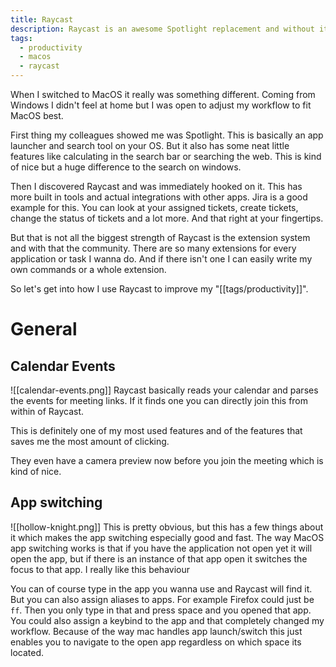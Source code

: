 ```yaml
---
title: Raycast
description: Raycast is an awesome Spotlight replacement and without it I couldn't work.
tags:
  - productivity
  - macos
  - raycast
---
```

When I switched to MacOS it really was something different. Coming from Windows I didn't feel at home but I was open to adjust my workflow to fit MacOS best.

First thing my colleagues showed me was Spotlight. This is basically an app launcher and search tool on your OS. But it also has some neat little features like calculating in the search bar or searching the web. This is kind of nice but a huge difference to the search on windows.

Then I discovered Raycast and was immediately hooked on it. This has more built in tools and actual integrations with other apps. Jira is a good example for this. You can look at your assigned tickets, create tickets, change the status of tickets and a lot more. And that right at your fingertips. 

But that is not all the biggest strength of Raycast is the extension system and with that the community. There are so many extensions for every application or task I wanna do. And if there isn't one I can easily write my own commands or a whole extension.

So let's get into how I use Raycast to improve my "[[tags/productivity]]".

# General

## Calendar Events
![[calendar-events.png]]
 Raycast basically reads your calendar and parses the events for meeting links. If it finds one you can directly join this from within of Raycast. 
 
 This is definitely one of my most used features and of the features that saves me the most amount of clicking.

They even have a camera preview now before you join the meeting which is kind of nice.

## App switching
![[hollow-knight.png]]
This is pretty obvious, but this has a few things about it which makes the app switching especially good and fast. The way MacOS app switching works is that if you have the application not open yet it will open the app, but if there is an instance of that app open it switches the focus to that app. I really like this behaviour

You can of course type in the app you wanna use and Raycast will find it. But you can also assign aliases to apps. For example Firefox could just be `ff`. Then you only type in that and press space and you opened that app. You could also assign a keybind to the app and that completely changed my workflow. Because of the way mac handles app launch/switch this just enables you to navigate to the open app regardless on which space its located.

